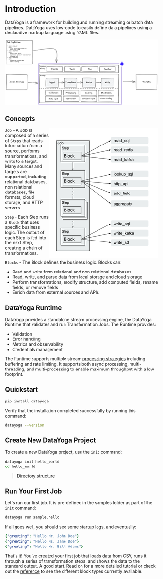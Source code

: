 # Introduction

DataYoga is a framework for building and running streaming or batch data pipelines. DataYoga uses low-code to easily define data pipelines using a declarative markup language using YAML files.

![DataYoga overview](docs/images/datayoga-overview.png "DataYoga Overview")

## Concepts

<img align="right" src="docs/images/datayoga-job.png" />

`Job` - A Job is composed of a series of `Steps` that reads information from a source, performs transformations, and write to a target. Many sources and targets are supported, including relational databases, non relational databases, file formats, cloud storage, and HTTP servers.

`Step` - Each Step runs a `Block` that uses specific business logic. The output of each Step is fed into the next Step, creating a chain of transformations.

`Blocks` - The Block defines the business logic. Blocks can:

- Read and write from relational and non relational databases
- Read, write, and parse data from local storage and cloud storage
- Perform transformations, modify structure, add computed fields, rename fields, or remove fields
- Enrich data from external sources and APIs

## DataYoga Runtime

DataYoga provides a standalone stream processing engine, the DataYoga Runtime that validates and run Transformation Jobs. The Runtime provides:

- Validation
- Error handling
- Metrics and observability
- Credentials management

The Runtime supports multiple stream [processing strategies](docs/processing-strategies.md) including buffering and rate limiting.
It supports both async processing, multi-threading, and multi-processing to enable maximum throughput with a low footprint.

## Quickstart

```bash
pip install datayoga
```

Verify that the installation completed successfully by running this command:

```bash
datayoga --version
```

## Create New DataYoga Project

To create a new DataYoga project, use the `init` command:

```bash
datayoga init hello_world
cd hello_world
```

> [Directory structure](docs/directory-structure.md)

## Run Your First Job

Let's run our first job. It is pre-defined in the samples folder as part of the `init` command:

```bash
datayoga run sample.hello
```

If all goes well, you should see some startup logs, and eventually:

```yaml
{"greeting": "Hello Mr. John Doe"}
{"greeting": "Hello Ms. Jane Doe"}
{"greeting": "Hello Mr. Bill Adams"}
```

That's it! You've created your first job that loads data from CSV, runs it through a series of transformation steps, and shows the data to the standard output. A good start. Read on for a more detailed tutorial or check out the [reference](docs/reference/blocks.md) to see the different block types currently available.
